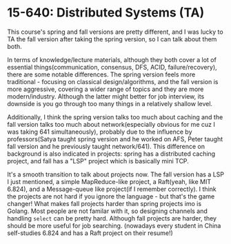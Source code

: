 # 15-640: Distributed Systems (TA)

This course's spring and fall versions are pretty different, and I was lucky to TA the fall version after taking the spring version, so I can talk about them both.

In terms of knowledge/lecture materials, although they both cover a lot of essential things(communication, consensus, DFS, ACID, failure/recovery), 
there are some notable differences. The spring version feels more traditional - focusing on classical design/algorithms, and the fall version is more 
aggressive, covering a wider range of topics and they are more modern/industry. Although the latter might better for job interview, its downside is you go through
too many things in a relatively shallow level.

Additionally, I think the spring version talks too much about caching and the fall version talks too much about network(especially obvious for me cuz I was taking 
641 simultaneously), probably due to the influence by professors(Satya taught spring version and he worked on AFS, Peter taught fall version and he previously taught network/641).
This difference on background is also indicated in projects: spring has a distributed caching project, and fall has a "LSP" project which is basically mini TCP.

It's a smooth transition to talk about projects now. The fall version has a LSP I just mentioned, a simple MapReduce-like project, a Raft(yeah, like MIT 6.824), and 
a Message-queue like project(if I remember correctly). I think the projects are not hard if you ignore the language - but that's the game changer! What makes fall projects 
harder than spring projects imo is Golang. Most people are not familar with it, so designing channels and handling `select` can be pretty hard. Although fall projects are harder, 
they should be more useful for job searching. (nowadays every student in China self-studies 6.824 and has a Raft project on their resume!)




